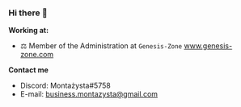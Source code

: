 ### Hi there 👋



**Working at:**

- ⚖️ Member of the Administration at ```Genesis-Zone``` www.genesis-zone.com

**Contact me**

- Discord: Montażysta#5758
- E-mail: business.montazysta@gmail.com
<!--
**montazystaa/montazystaa** is a ✨ _special_ ✨ repository because its `README.md` (this file) appears on your GitHub profile.

-->
